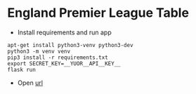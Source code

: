 England Premier League Table
============================

* Install requirements and run app
```
apt-get install python3-venv python3-dev
python3 -m venv venv
pip3 install -r requirements.txt
export SECRET_KEY=__YUOR__API__KEY__
flask run
```

* Open [url](http://127.0.0.1:5000/)

